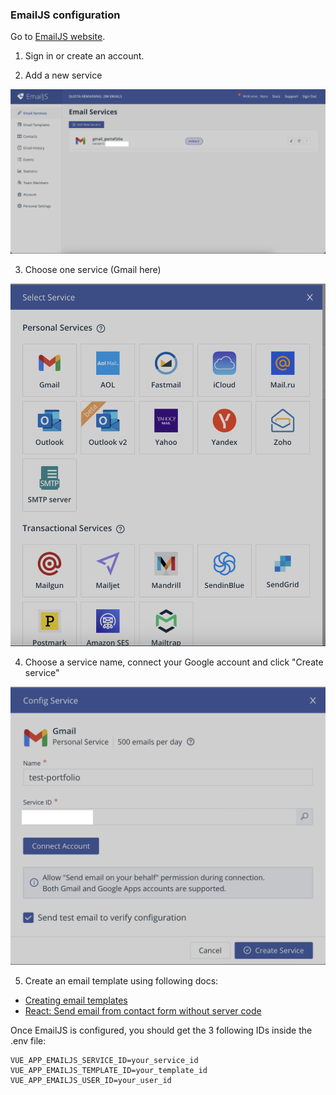 ### EmailJS configuration

Go to [EmailJS website](https://www.emailjs.com). 

1. Sign in or create an account.

2. Add a new service

![Click on "Add a new service"](../src/assets/readme/emailjs_add_new_service.png)

3. Choose one service (Gmail here)

![Choose the email service you want"](../src/assets/readme/emailjs_select_service.png)

4. Choose a service name, connect your Google account and click "Create service"

![Choose service name then confirm creation"](../src/assets/readme/emailjs_choose_name.png)

5. Create an email template using following docs:
- [Creating email templates](https://www.emailjs.com/docs/user-guide/creating-email-templates/)
- [React: Send email from contact form without server code](https://www.youtube.com/watch?v=bMq2riFCF90)

Once EmailJS is configured, you should get the 3 following IDs inside the .env file:
```
VUE_APP_EMAILJS_SERVICE_ID=your_service_id
VUE_APP_EMAILJS_TEMPLATE_ID=your_template_id 
VUE_APP_EMAILJS_USER_ID=your_user_id  